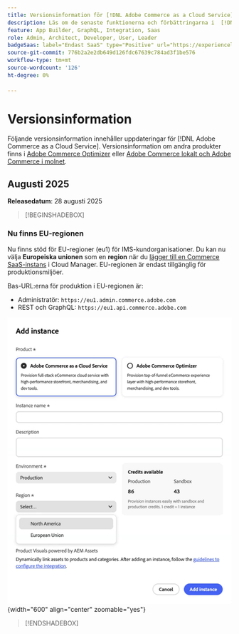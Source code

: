 ```yaml
---
title: Versionsinformation för [!DNL Adobe Commerce as a Cloud Service]
description: Läs om de senaste funktionerna och förbättringarna i  [!DNL Adobe Commerce as a Cloud Service].
feature: App Builder, GraphQL, Integration, Saas
role: Admin, Architect, Developer, User, Leader
badgeSaas: label="Endast SaaS" type="Positive" url="https://experienceleague.adobe.com/sv/docs/commerce/user-guides/product-solutions" tooltip="Gäller endast Adobe Commerce as a Cloud Service- och Adobe Commerce Optimizer-projekt (SaaS-infrastruktur som hanteras av Adobe)."
source-git-commit: 776b2a2e2db649d126fdc67639c784ad3f1be576
workflow-type: tm+mt
source-wordcount: '126'
ht-degree: 0%

---
```



# Versionsinformation

Följande versionsinformation innehåller uppdateringar för [!DNL Adobe Commerce as a Cloud Service]. Versionsinformation om andra produkter finns i [Adobe Commerce Optimizer](../optimizer/release-notes.md) eller [Adobe Commerce lokalt och Adobe Commerce i molnet](https://experienceleague.adobe.com/sv/docs/commerce-operations/release/notes/overview).

## Augusti 2025

**Releasedatum**: 28 augusti 2025

>[!BEGINSHADEBOX]

### Nu finns EU-regionen

Nu finns stöd för EU-regioner (eu1) för IMS-kundorganisationer. Du kan nu välja **Europeiska unionen** som en **region** när du [lägger till en Commerce SaaS-instans](./getting-started.md#create-an-instance) i Cloud Manager. EU-regionen är endast tillgänglig för produktionsmiljöer.

Bas-URL:erna för produktion i EU-regionen är:

* Administratör: `https://eu1.admin.commerce.adobe.com`
* REST och GraphQL: `https://eu1.api.commerce.adobe.com`

![skapa instans](./assets/create-instance-eu.png){width="600" align="center" zoomable="yes"}

>[!ENDSHADEBOX]
